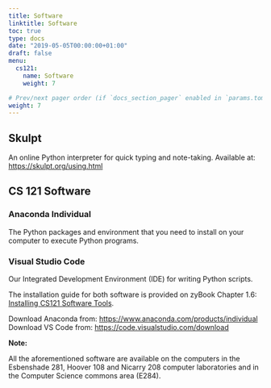 ```yaml
---
title: Software
linktitle: Software
toc: true
type: docs
date: "2019-05-05T00:00:00+01:00"
draft: false
menu:
  cs121:
    name: Software
    weight: 7

# Prev/next pager order (if `docs_section_pager` enabled in `params.toml`)
weight: 7
---
```


## Skulpt

An online Python interpreter for quick typing and note-taking. Available at:
https://skulpt.org/using.html

## CS 121 Software 

### Anaconda Individual

The Python packages and environment that you need to install on your computer to execute Python programs. 

### Visual Studio Code

Our Integrated Development Environment (IDE) for writing Python scripts.

The installation guide for both software is provided on zyBook Chapter 1.6: <a href="https://learn.zybooks.com/zybook/ETOWNCS121Fall2023/chapter/1/section/6">Installing CS121 Software Tools</a>.

Download Anaconda from: https://www.anaconda.com/products/individual
Download VS Code from: https://code.visualstudio.com/download

**Note:**

All the aforementioned software are available on the computers in the Esbenshade 281, Hoover 108 and Nicarry 208 computer laboratories and in the Computer Science commons area (E284).

